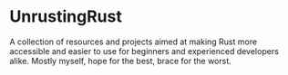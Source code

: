 # UnrustingRust

A collection of resources and projects aimed at making Rust more accessible and easier to use for beginners and experienced developers alike.
Mostly myself, hope for the best, brace for the worst.
